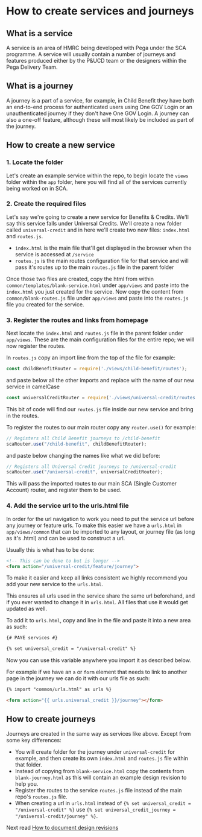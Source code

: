 # How to create services and journeys

## What is a service

A service is an area of HMRC being developed with Pega under the SCA programme. A service will usually contain a number of journeys and features produced either by the P&UCD team or the designers within the Pega Delivery Team.

## What is a journey

A journey is a part of a service, for example, in Child Benefit they have both an end-to-end process for authenticated users using One GOV Login or an unauthenticated journey if they don't have One GOV Login. A journey can also a one-off feature, although these will most likely be included as part of the journey.

## How to create a new service

### 1. Locate the folder

Let's create an example service within the repo, to begin locate the `views` folder within the `app` folder, here you will find all of the services currently being worked on in SCA. 

### 2. Create the required files

Let's say we're going to create a new service for Benefits & Credits. We'll say this service falls under Universal Credits. We'll create a new folder called `universal-credit` and in here we'll create two new files: `index.html` and `routes.js`. 

- `index.html` is the main file that'll get displayed in the browser when the service is accessed at `/service`
- `routes.js` is the main routes configuration file for that service and will pass it's routes up to the main `routes.js` file in the parent folder

Once those two files are created, copy the html from within `common/templates/blank-service.html` under `app/views` and paste into the `index.html` you just created for the service. Now copy the content from `common/blank-routes.js` file under `app/views` and paste into the `routes.js` file you created for the service.

### 3. Register the routes and links from homepage

Next locate the `index.html` and `routes.js` file in the parent folder under `app/views`. These are the main configuration files for the entire repo; we will now register the routes.

In `routes.js` copy an import line from the top of the file for example:

```js
const childBenefitRouter = require('./views/child-benefit/routes');
```

and paste below all the other imports and replace with the name of our new service in camelCase

```js
const universalCreditRouter = require('./views/universal-credit/routes');
```

This bit of code will find our `routes.js` file inside our new service and bring in the routes.

To register the routes to our main router copy any `router.use()` for example:

```js
// Registers all Child Benefit journeys to /child-benefit
scaRouter.use("/child-benefit", childBenefitRouter);
```

and paste below changing the names like what we did before:

```js
// Registers all Universal Credit journeys to /universal-credit
scaRouter.use("/universal-credit", universalCreditRouter);
```

This will pass the imported routes to our main SCA (Single Customer Account) router, and register them to be used.

### 4. Add the service url to the urls.html file

In order for the url navigation to work you need to put the service url before any journey or feature urls. To make this easier we have a `urls.html` in `app/views/common` that can be imported to any layout, or journey file (as long as it's .html) and can be used to construct a url.

Usually this is what has to be done:

```html
<!-- This can be done to but is longer -->
<form action="/universal-credit/feature/journey">
```

To make it easier and keep all links consistent we highly recommend you add your new service to the `urls.html`.

This ensures all urls used in the service share the same url beforehand, and if you ever wanted to change it in `urls.html`. All files that use it would get updated as well.

To add it to `urls.html`, copy and line in the file and paste it into a new area as such:

```html
{# PAYE services #}

{% set universal_credit = "/universal-credit" %}
```

Now you can use this variable anywhere you import it as described below.

For example if we have an `a` or `form` element that needs to link to another page in the journey we can do it with our urls file as such:

```html
{% import "common/urls.html" as urls %}

<form action="{{ urls.universal_credit }}/journey"></form>
```

## How to create journeys

Journeys are created in the same way as services like above. Except from some key differences:

- You will create folder for the journey under `universal-credit` for example, and then create its own `index.html` and `routes.js` file within that folder.
- Instead of copying from `blank-service.html` copy the contents from `blank-journey.html` as this will contain an example design revision to help you.
- Register the routes to the service `routes.js` file instead of the main repo's `routes.js` file. 
- When creating a url in `urls.html` instead of `{% set universal_credit = "/universal-credit" %}` use `{% set universal_credit_journey = "/universal-credit/journey" %}`.

Next read [How to document design revisions](./revisions.md)
